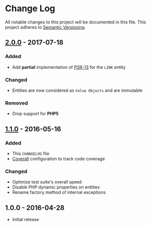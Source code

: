 # Change Log

All notable changes to this project will be documented in this file. This project adheres to [Semantic Versioning](http://semver.org/).

## [2.0.0](https://github.com/mickaelvieira/CollectionJson/compare/1.1.0...2.0.0) - 2017-07-18

### Added
- Add **partial** implementation of [PSR-13](http://www.php-fig.org/psr/psr-13/) for the `LINK` entity

### Changed
- Entities are now considered as `Value Objects` and are immutable

### Removed
- Drop support for **PHP5**

## [1.1.0](https://github.com/mickaelvieira/CollectionJson/compare/1.0.0...1.1.0) - 2016-05-16

### Added
- This ```CHANGELOG``` file
- [Coverall](http://coveralls.io/) configuration to track code coverage 

### Changed
- Optimize test suite's overall speed
- Disable PHP dynamic properties on entities
- Rename factory method of internal exceptions

## 1.0.0 - 2016-04-28

- Initial release

